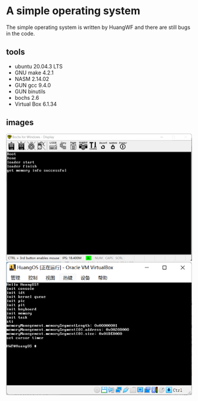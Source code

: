 # A simple operating system #

The simple operating system is written by HuangWF and there are still bugs in the code. 

## tools ##
+ ubuntu 20.04.3 LTS
+ GNU make 4.2.1
+ NASM 2.14.02
+ GUN gcc 9.4.0 
+ GUN binutils 
+ bochs 2.6
+ Virtual Box 6.1.34

## images ##
![图片](./imgs/loader02.png)
![图片](./imgs/kernel02.png)

